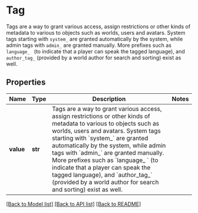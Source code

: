 # Tag

Tags are a way to grant various access, assign restrictions or other kinds of metadata to various to objects such as worlds, users and avatars.  System tags starting with `system_` are granted automatically by the system, while admin tags with `admin_` are granted manually. More prefixes such as `language_ ` (to indicate that a player can speak the tagged language), and `author_tag_` (provided by a world author for search and sorting) exist as well.

## Properties
Name | Type | Description | Notes
------------ | ------------- | ------------- | -------------
**value** | **str** | Tags are a way to grant various access, assign restrictions or other kinds of metadata to various to objects such as worlds, users and avatars.  System tags starting with &#x60;system_&#x60; are granted automatically by the system, while admin tags with &#x60;admin_&#x60; are granted manually. More prefixes such as &#x60;language_ &#x60; (to indicate that a player can speak the tagged language), and &#x60;author_tag_&#x60; (provided by a world author for search and sorting) exist as well. | 

[[Back to Model list]](../README.md#documentation-for-models) [[Back to API list]](../README.md#documentation-for-api-endpoints) [[Back to README]](../README.md)


